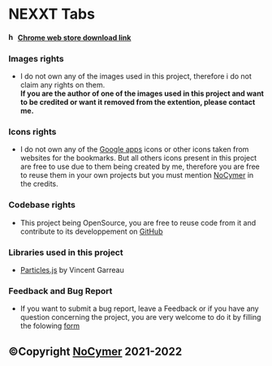 # NEXXT Tabs
#### <img src="https://user-images.githubusercontent.com/61873313/147617470-f843f8e2-8596-4d23-bdfe-ba477c80b680.png" width="15" title="hover text"> [Chrome web store download link](https://chrome.google.com/webstore/detail/nexxt-tabs/dbocanalfbkfdbpjpnbjmipaidlogbmi)

### Images rights
- I do not own any of the images used in this project, therefore i do not claim any rights on them.<br>
<strong>If you are the author of one of the images used in this project and want to be credited or want it removed from the extention, please contact me.</strong><br>

### Icons rights
- I do not own any of the [Google apps](https://about.google/intl/ALL_fr/products/)  icons or other icons taken from websites for the bookmarks. But all others icons present in this project are free to use due to them being created by me, therefore you are free to reuse them in your own projects but you must mention [NoCymer](https://github.com/NoCymer/) in the credits.

### Codebase rights
- This project being OpenSource, you are free to reuse code from it and contribute to its developpement on [GitHub](https://github.com/NoCymer/NEXXT-Tabs/)

### Libraries used in this project
- [Particles.js](https://github.com/VincentGarreau/particles.js/) by Vincent Garreau

### Feedback and Bug Report
- If you want to submit a bug report, leave a Feedback or if you have any question concerning the project, you are very welcome to do it by filling the folowing [form](https://forms.gle/MvYPGFKk7A8ShPZu7)
## ©Copyright [NoCymer](https://github.com/NoCymer/)  2021-2022
